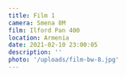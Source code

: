 ```yaml
---
title: Film 1
camera: Smena 8M
film: Ilford Pan 400
location: Armenia
date: 2021-02-10 23:00:05
description: ''
photo: '/uploads/film-bw-8.jpg'
---
```

